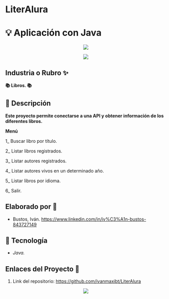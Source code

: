 # LiterAlura
# :bulb: Aplicación con Java


<div align="center">
  <img src="https://okdiario.com/img/2021/08/26/bibliotecas.jpeg" />
</div>

<p align="center">
   <img src="https://img.shields.io/badge/STATUS-EN%20DESAROLLO-green">
   </p>
   
## Industria o Rubro :sparkles:

**:books: Libros. :books:**

## :pencil: Descripción

**Este proyecto permite conectarse a una API y obtener información de los diferentes libros.**

**Menú**

1_ Buscar libro por título.

2_ Listar libros registrados.

3_ Listar autores registrados.

4_ Listar autores vivos en un determinado año.

5_ Listar libros por idioma.

6_ Salir.

## Elaborado por :rocket:

- Bustos, Iván. https://www.linkedin.com/in/iv%C3%A1n-bustos-843727149

## :wrench: Tecnología

+ *Java.*

## Enlaces del Proyecto :link:

1. Link del repositorio: https://github.com/ivanmaxibt/LiterAlura

<p align="center">
  <img src="https://logos-download.com/wp-content/uploads/2016/10/Java_logo_icon.png">
   </p>

